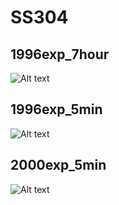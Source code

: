 # SS304

## 1996exp_7hour

![Alt text](SS304_1996exp_7hour.png)

## 1996exp_5min

![Alt text](SS304_1996exp_5min.png)

## 2000exp_5min

![Alt text](SS304_2000exp_5min.png)

